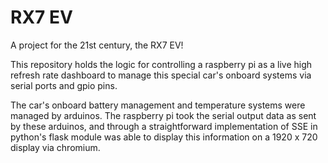 # RX7 EV

A project for the 21st century, the RX7 EV!

This repository holds the logic for controlling a raspberry pi as a live high refresh rate dashboard to manage this special car's onboard systems via serial ports and gpio pins.

The car's onboard battery management and temperature systems were managed by arduinos. The raspberry pi took the serial output data as sent by these arduinos, and through a straightforward implementation of SSE in python's flask module was able to display this information on a 1920 x 720 display via chromium.
